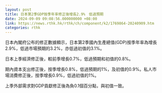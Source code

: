 ```yaml
---
layout: post
title: 日本第2季GDP按季年率修正後增長2.9%　低過預期
date: 2024-09-09 09:08:56.000000000 +08:00
link: https://news.rthk.hk/rthk/ch/component/k2/1769864-20240909.htm
categories: rthk
---
```


日本內閣府公布的修正數據顯示，日本第2季國內生產總值(GDP)按季年率為增長2.9%，低過市場預期的3.2%，亦低過初值的3.1%。

日本上季經濟修正後，較前季增長0.7%，低過預期和初值的0.8%。

期內資本支出修正後，按季增長0.8%，低過預期的1%，及初值的0.9%。私人市場消費修正後，按季增長0.9%，低過初值的1%。

上季外部需求對GDP貢獻修正後為負0.1個百分點，與初值一致。
